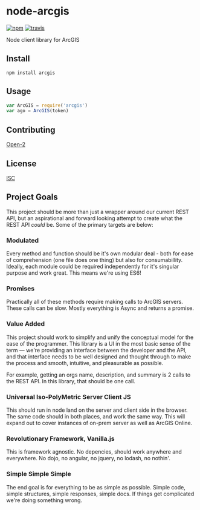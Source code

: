 # node-arcgis

[![npm][npm-image]][npm-url]
[![travis][travis-image]][travis-url]

[npm-image]: https://img.shields.io/npm/v/node-arcgis.svg?style=flat-square
[npm-url]: https://www.npmjs.com/package/arcgis
[travis-image]: https://img.shields.io/travis/nikolaswise/node-arcgis.svg?style=flat-square
[travis-url]: https://travis-ci.org/nikolaswise/node-arcgis

Node client library for ArcGIS

## Install

```
npm install arcgis
```

## Usage

```js
var ArcGIS = require('arcgis')
var ago = ArcGIS(token)
```

## Contributing

[Open-2](CONTRIBUTING.md)

## License

[ISC](LICENSE.md)


## Project Goals

This project should be more than just a wrapper around our current REST API, but an aspirational and forward looking attempt to create what the REST API _could_ be. Some of the primary targets are below:

### Modulated

Every method and function should be it's own modular deal - both for ease of comprehension (one file does one thing) but also for consumabillity. Ideally, each module could be required independently for it's singular purpose and work great. This means we're using ES6!

### Promises

Practically all of these methods require making calls to ArcGIS servers. These calls can be slow. Mostly everything is Async and returns a promise.

### Value Added

This project should work to simplify and unify the conceptual model for the ease of the programmer. This library is a UI in the most basic sense of the term — we're providing an interface between the developer and the API, and that interface needs to be well designed and thought through to make the process and smooth, intuitive, and pleasurable as possible.

For example, getting an orgs name, description, and summary is 2 calls to the REST API. In this library, that should be one call.

### Universal Iso-PolyMetric Server Client JS

This should run in node land on the server and client side in the browser. The same code should in both places, and work the same way. This will expand out to cover instances of on-prem server as well as ArcGIS Online.

### Revolutionary Framework, Vanilla.js

This is framework agnostic. No depencies, should work anywhere and everywhere. No dojo, no angular, no jquery, no lodash, no nothin'.

### Simple Simple Simple

The end goal is for everything to be as simple as possible. Simple code, simple structures, simple responses, simple docs. If things get complicated we're doing something wrong.